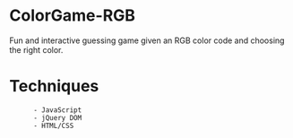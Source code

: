 # ColorGame-RGB

Fun and interactive guessing game given an RGB color code and choosing the right color.

# Techniques
          - JavaScript
          - jQuery DOM          
          - HTML/CSS
          

     

